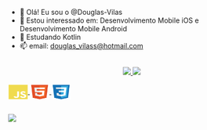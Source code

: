 - 👋 Olá! Eu sou o @Douglas-Vilas
- 👀 Estou interessado em: Desenvolvimento Mobile iOS e Desenvolvimento Mobile Android
- 🌱 Estudando Kotlin
- 📫 email: douglas_vilass@hotmail.com


##

<div align="center">
  <a href="https://github.com/douglas-vilas">
  <img height="180em" src="https://github-readme-stats.vercel.app/api?username=douglas-vilas&show_icons=true&theme=dark&include_all_commits=true&count_private=true"/>
  <img height="180em" src="https://github-readme-stats.vercel.app/api/top-langs/?username=douglas-vilas&layout=compact&langs_count=7&theme=dark"/>
</div>
<div style="display: inline_block"><br>
  <img align="center" alt="DVS-Js" height="30" width="40" src="https://raw.githubusercontent.com/devicons/devicon/master/icons/javascript/javascript-plain.svg">
  <img align="center" alt="DVS-HTML" height="30" width="40" src="https://raw.githubusercontent.com/devicons/devicon/master/icons/html5/html5-original.svg">
  <img align="center" alt="DVS-CSS" height="30" width="40" src="https://raw.githubusercontent.com/devicons/devicon/master/icons/css3/css3-original.svg">     
</div>

##

<div> 
 <a href="https://www.linkedin.com/in/douglas-vilas-52656ba4" target="_blank"><img src="https://img.shields.io/badge/-LinkedIn-%230077B5?style=for-the-badge&logo=linkedin&logoColor=white" target="_blank"></a> 
 
</div>
